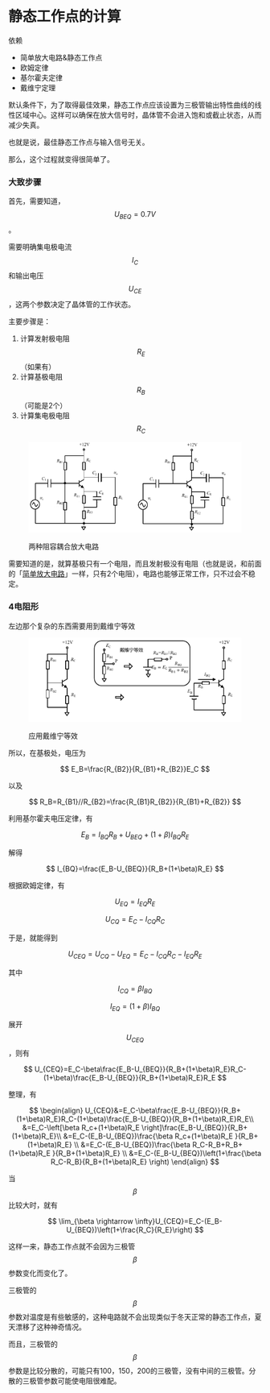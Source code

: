 # 静态工作点的计算

依赖

* 简单放大电路&静态工作点
* 欧姆定律
* 基尔霍夫定律
* 戴维宁定理

默认条件下，为了取得最佳效果，静态工作点应该设置为三极管输出特性曲线的线性区域中心。这样可以确保在放大信号时，晶体管不会进入饱和或截止状态，从而减少失真。

也就是说，最佳静态工作点与输入信号无关。

那么，这个过程就变得很简单了。

### 大致步骤

首先，需要知道，$$U_{BEQ}=0.7V$$。

需要明确集电极电流$$I_C$$和输出电压$$U_{CE}$$，这两个参数决定了晶体管的工作状态。

主要步骤是：

1. 计算发射极电阻$$R_E$$（如果有）
2. 计算基极电阻$$R_B$$（可能是2个）
3. 计算集电极电阻$$R_C$$

<figure><img src="../.gitbook/assets/image (1).png" alt=""><figcaption><p>两种阻容耦合放大电路</p></figcaption></figure>

需要知道的是，就算基极只有一个电阻，而且发射极没有电阻（也就是说，和前面的「[简单放大电路](../jing-ti-guan/jian-dan-fang-da-dian-lu-jing-tai-gong-zuo-dian.md)」一样，只有2个电阻），电路也能够正常工作，只不过会不稳定。

### 4电阻形

左边那个复杂的东西需要用到戴维宁等效

<figure><img src="../.gitbook/assets/image.png" alt=""><figcaption><p>应用戴维宁等效</p></figcaption></figure>

所以，在基极处，电压为

$$
E_B=\frac{R_{B2}}{R_{B1}+R_{B2}}E_C
$$

以及

$$
R_B=R_{B1}//R_{B2}=\frac{R_{B1}R_{B2}}{R_{B1}+R_{B2}}
$$

利用基尔霍夫电压定律，有

$$
E_B=I_{BQ}R_B+U_{BEQ}+(1+\beta)I_{BQ}R_E
$$

解得

$$
I_{BQ}=\frac{E_B-U_{BEQ}}{R_B+(1+\beta)R_E}
$$

根据欧姆定律，有

$$
U_{EQ}=I_{EQ}R_E
$$

$$
U_{CQ}=E_C-I_{CQ}R_C
$$

于是，就能得到

$$
U_{CEQ}=U_{CQ}-U_{EQ}=E_C-I_{CQ}R_C-I_{EQ}R_E
$$

其中

$$
I_{CQ}=\beta I_{BQ}
$$

$$
I_{EQ}=(1+\beta)I_{BQ}
$$

展开$$U_{CEQ}$$，则有

$$
U_{CEQ}=E_C-\beta\frac{E_B-U_{BEQ}}{R_B+(1+\beta)R_E}R_C-(1+\beta)\frac{E_B-U_{BEQ}}{R_B+(1+\beta)R_E}R_E
$$

整理，有

$$
\begin{align} U_{CEQ}&=E_C-\beta\frac{E_B-U_{BEQ}}{R_B+(1+\beta)R_E}R_C-(1+\beta)\frac{E_B-U_{BEQ}}{R_B+(1+\beta)R_E}R_E\\ &=E_C-\left[\beta R_c+(1+\beta)R_E \right]\frac{E_B-U_{BEQ}}{R_B+(1+\beta)R_E}\\ &=E_C-(E_B-U_{BEQ})\frac{\beta R_c+(1+\beta)R_E }{R_B+(1+\beta)R_E} \\ &=E_C-(E_B-U_{BEQ})\frac{\beta R_C-R_B+R_B+(1+\beta)R_E }{R_B+(1+\beta)R_E} \\ &=E_C-(E_B-U_{BEQ})\left(1+\frac{\beta R_C-R_B}{R_B+(1+\beta)R_E} \right) \end{align}
$$

当$$\beta$$比较大时，就有

$$
\lim_{\beta \rightarrow \infty}U_{CEQ}=E_C-(E_B-U_{BEQ})\left(1+\frac{R_C}{R_E}\right)
$$

这样一来，静态工作点就不会因为三极管$$\beta$$参数变化而变化了。

三极管的$$\beta$$参数对温度是有些敏感的，这种电路就不会出现类似于冬天正常的静态工作点，夏天漂移了这种神奇情况。

而且，三极管的$$\beta$$参数是比较分散的，可能只有100，150，200的三极管，没有中间的三极管。分散的三极管参数可能使电阻很难配。
